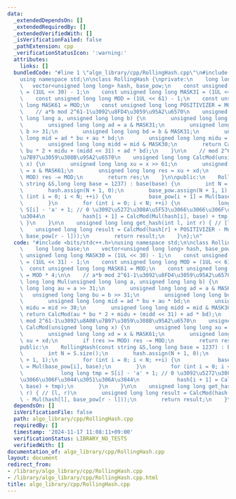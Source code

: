 ```yaml
---
data:
  _extendedDependsOn: []
  _extendedRequiredBy: []
  _extendedVerifiedWith: []
  _isVerificationFailed: false
  _pathExtension: cpp
  _verificationStatusIcon: ':warning:'
  attributes:
    links: []
  bundledCode: "#line 1 \"algo_library/cpp/RollingHash.cpp\"\n#include <bits/stdc++.h>\n\
    using namespace std;\n\nclass RollingHash {\nprivate:\n    long long base;\n \
    \   vector<unsigned long long> hash, base_pow;\n    const unsigned long long MASK30\
    \ = (1UL << 30) - 1;\n    const unsigned long long MASK31 = (1UL << 31) - 1;\n\
    \    const unsigned long long MOD = (1UL << 61) - 1;\n    const unsigned long\
    \ long MASK61 = MOD;\n    const unsigned long long POSITIVIZER = MOD * 4;\n\n\
    \    // a*b mod 2^61-1\u3092\u8FD4\u3059\u95A2\u6570\n    unsigned long long Mul(unsigned\
    \ long long a, unsigned long long b) {\n        unsigned long long au = a >> 31;\n\
    \        unsigned long long ad = a & MASK31;\n        unsigned long long bu =\
    \ b >> 31;\n        unsigned long long bd = b & MASK31;\n        unsigned long\
    \ long mid = ad * bu + au * bd;\n        unsigned long long midu = mid >> 30;\n\
    \        unsigned long long midd = mid & MASK30;\n        return CalcMod(au *\
    \ bu * 2 + midu + (midd << 31) + ad * bd);\n    }\n\n    // mod 2^61-1\u3092\u8A08\
    \u7B97\u3059\u308B\u95A2\u6570\n    unsigned long long CalcMod(unsigned long long\
    \ x) {\n        unsigned long long xu = x >> 61;\n        unsigned long long xd\
    \ = x & MASK61;\n        unsigned long long res = xu + xd;\n        if (res >=\
    \ MOD) res -= MOD;\n        return res;\n    }\n\npublic:\n    RollingHash(const\
    \ string &S,long long base = 1237) : base(base) {\n        int N = S.size();\n\
    \        hash.assign(N + 1, 0);\n        base_pow.assign(N + 1, 1);\n        for\
    \ (int i = 0; i < N; ++i) {\n            base_pow[i + 1] = Mul(base_pow[i], base);\n\
    \        }\n        for (int i = 0; i < N; ++i) {\n            long long tmp =\
    \ S[i] - 'a' + 1; // 0 \u3092\u5272\u308A\u5F53\u3066\u3066\u306F\u3044\u3051\u306A\
    \u3044\n            hash[i + 1] = CalcMod(Mul(hash[i], base) + tmp);\n       \
    \ }\n    }\n\n    unsigned long long get_hash(int l, int r) { // [l, r)\n    \
    \    unsigned long long result = CalcMod(hash[r] + POSITIVIZER - Mul(hash[l],\
    \ base_pow[r - l]));\n        return result;\n    }\n};\n"
  code: "#include <bits/stdc++.h>\nusing namespace std;\n\nclass RollingHash {\nprivate:\n\
    \    long long base;\n    vector<unsigned long long> hash, base_pow;\n    const\
    \ unsigned long long MASK30 = (1UL << 30) - 1;\n    const unsigned long long MASK31\
    \ = (1UL << 31) - 1;\n    const unsigned long long MOD = (1UL << 61) - 1;\n  \
    \  const unsigned long long MASK61 = MOD;\n    const unsigned long long POSITIVIZER\
    \ = MOD * 4;\n\n    // a*b mod 2^61-1\u3092\u8FD4\u3059\u95A2\u6570\n    unsigned\
    \ long long Mul(unsigned long long a, unsigned long long b) {\n        unsigned\
    \ long long au = a >> 31;\n        unsigned long long ad = a & MASK31;\n     \
    \   unsigned long long bu = b >> 31;\n        unsigned long long bd = b & MASK31;\n\
    \        unsigned long long mid = ad * bu + au * bd;\n        unsigned long long\
    \ midu = mid >> 30;\n        unsigned long long midd = mid & MASK30;\n       \
    \ return CalcMod(au * bu * 2 + midu + (midd << 31) + ad * bd);\n    }\n\n    //\
    \ mod 2^61-1\u3092\u8A08\u7B97\u3059\u308B\u95A2\u6570\n    unsigned long long\
    \ CalcMod(unsigned long long x) {\n        unsigned long long xu = x >> 61;\n\
    \        unsigned long long xd = x & MASK61;\n        unsigned long long res =\
    \ xu + xd;\n        if (res >= MOD) res -= MOD;\n        return res;\n    }\n\n\
    public:\n    RollingHash(const string &S,long long base = 1237) : base(base) {\n\
    \        int N = S.size();\n        hash.assign(N + 1, 0);\n        base_pow.assign(N\
    \ + 1, 1);\n        for (int i = 0; i < N; ++i) {\n            base_pow[i + 1]\
    \ = Mul(base_pow[i], base);\n        }\n        for (int i = 0; i < N; ++i) {\n\
    \            long long tmp = S[i] - 'a' + 1; // 0 \u3092\u5272\u308A\u5F53\u3066\
    \u3066\u306F\u3044\u3051\u306A\u3044\n            hash[i + 1] = CalcMod(Mul(hash[i],\
    \ base) + tmp);\n        }\n    }\n\n    unsigned long long get_hash(int l, int\
    \ r) { // [l, r)\n        unsigned long long result = CalcMod(hash[r] + POSITIVIZER\
    \ - Mul(hash[l], base_pow[r - l]));\n        return result;\n    }\n};"
  dependsOn: []
  isVerificationFile: false
  path: algo_library/cpp/RollingHash.cpp
  requiredBy: []
  timestamp: '2024-11-17 11:08:11+09:00'
  verificationStatus: LIBRARY_NO_TESTS
  verifiedWith: []
documentation_of: algo_library/cpp/RollingHash.cpp
layout: document
redirect_from:
- /library/algo_library/cpp/RollingHash.cpp
- /library/algo_library/cpp/RollingHash.cpp.html
title: algo_library/cpp/RollingHash.cpp
---
```


